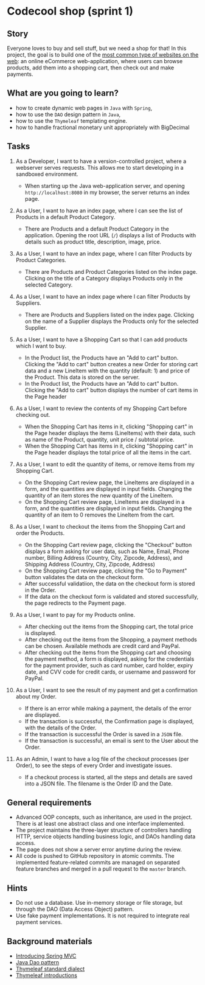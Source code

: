 # Codecool shop (sprint 1)

## Story

Everyone loves to buy and sell stuff, but we need a shop for that! In this
project, the goal is to build one of the [most common type of websites on the
web](https://www.expertmarket.co.uk/web-design/different-types-of-websites): an
online eCommerce web-application, where users can browse products, add them into
a shopping cart, then check out and make payments.

## What are you going to learn?

- how to create dynamic web pages in `Java` with `Spring`,
- how to use the `DAO` design pattern in `Java`,
- how to use the `Thymeleaf` templating engine.
- how to handle fractional monetary unit appropriately with BigDecimal


## Tasks

1. As a Developer, I want to have a version-controlled project, where a webserver serves requests. This allows me to start developing in a sandboxed environment.
    - When starting up the Java web-application server, and opening `http://localhost:8080` in my browser, the server returns an index page.

2. As a User, I want to have an index page, where I can see the list of Products in a default Product Category.
    - There are Products and a default Product Category in the application. Opening the root URL (`/`) displays a list of Products with details such as product title, description, image, price.

3. As a User, I want to have an index page, where I can filter Products by Product Categories.
    - There are Products and Product Categories listed on the index page. Clicking on the title of a Category displays Products only in the selected Category.

4. As a User, I want to have an index page where I can filter Products by Suppliers.
    - There are Products and Suppliers listed on the index page. Clicking on the name of a Supplier displays the Products only for the selected Supplier.

5. As a User, I want to have a Shopping Cart so that I can add products which I want to buy.
    - In the Product list, the Products have an "Add to cart" button. Clicking the "Add to cart" button creates a new Order for storing cart data and a new LineItem with the quantity (default: 1) and price of the Product. This data is stored on the server.
    - In the Product list, the Products have an "Add to cart" button. Clicking the "Add to cart" button displays the number of cart items in the Page header

6. As a User, I want to review the contents of my Shopping Cart before checking out.
    - When the Shopping Cart has items in it, clicking "Shopping cart" in the Page header displays the items (LineItems) with their data, such as name of the Product, quantity, unit price / subtotal price.
    - When the Shopping Cart has items in it, clicking "Shopping cart" in the Page header displays the total price of all the items in the cart.

7. As a User, I want to edit the quantity of items, or remove items from my Shopping Cart.
    - On the Shopping Cart review page, the LineItems are displayed in a form, and the quantities are displayed in input fields. Changing the quantity of an item stores the new quantity of the LineItem.
    - On the Shopping Cart review page, LineItems are displayed in a form, and the quantities are displayed in input fields. Changing the quantity of an item to 0 removes the LineItem from the cart.

8. As a User, I want to checkout the items from the Shopping Cart and order the Products.
    - On the Shopping Cart review page, clicking the "Checkout" button displays a form asking for user data, such as Name, Email, Phone number, Billing Address (Country, City, Zipcode, Address), and Shipping Address (Country, City, Zipcode, Address)
    - On the Shopping Cart review page, clicking the "Go to Payment" button validates the data on the checkout form.
    - After successful validatiion, the data on the checkout form is stored in the Order.
    - If the data on the checkout form is validated and stored successfully, the page redirects to the Payment page.

9. As a User, I want to pay for my Products online.
    - After checking out the items from the Shopping cart, the total price is displayed.
    - After checking out the items from the Shopping, a payment methods can be chosen. Available methods are credit card and PayPal.
    - After checking out the items from the Shopping cart and choosing the payment method, a form is displayed, asking for the credentials for the payment provider, such as card number, card holder, expiry date, and CVV code for credit cards, or username and password for PayPal.

10. As a User, I want to see the result of my payment and get a confirmation about my Order.
    - If there is an error while making a payment, the details of the error are displayed.
    - If the transaction is successful, the Confirmation page is displayed, with the details of the Order.
    - If the transaction is successful the Order is saved in a `JSON` file.
    - If the transaction is successful, an email is sent to the User about the Order.

11. As an Admin, I want to have a log file of the checkout processes (per Order), to see the steps of every Order and investigate issues.
    - If a checkout process is started, all the steps and details are saved into a JSON file. The filename is the Order ID and the Date.

## General requirements

- Advanced OOP concepts, such as inheritance, are used in the project. There is at least one abstract class and one interface implemented.
- The project maintains the three-layer structure of controllers handling HTTP, service objects handling business logic, and DAOs handling data access.
- The page does not show a server error anytime during the review.
- All code is pushed to GitHub repository in atomic commits. The implemented feature-related commits are managed on separated feature branches and merged in a pull request to the `master` branch.

## Hints

- Do not use a database. Use in-memory storage or file storage, but through the DAO (Data Access Object) pattern.
- Use fake payment implementations. It is not required to integrate real payment services.

## Background materials

- <i class="far fa-exclamation"></i> [Introducing Spring MVC](https://spring.io/guides/gs/serving-web-content/)
- <i class="far fa-exclamation"></i> [Java Dao pattern](https://www.baeldung.com/java-dao-pattern)
- <i class="far fa-exclamation"></i> [Thymeleaf standard dialect](https://www.thymeleaf.org/doc/articles/standarddialect5minutes.html)
- <i class="far fa-book-open"></i> [Thymeleaf introductions](https://www.thymeleaf.org/documentation.html#introductions)


